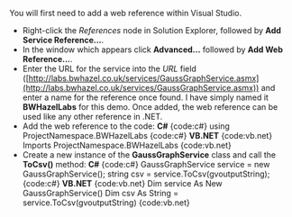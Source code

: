 You will first need to add a web reference within Visual Studio.
* Right-click the _References_ node in Solution Explorer, followed by **Add Service Reference...**.
* In the window which appears click **Advanced...** followed by **Add Web Reference...**.
* Enter the URL for the service into the _URL_ field ([http://labs.bwhazel.co.uk/services/GaussGraphService.asmx](http://labs.bwhazel.co.uk/services/GaussGraphService.asmx)) and enter a name for the reference once found. I have simply named it **BWHazelLabs** for this demo.
Once added, the web reference can be used like any other reference in .NET.
* Add the web reference to the code:
**C#**
{code:c#}
using ProjectNamespace.BWHazelLabs
{code:c#}
**VB.NET**
{code:vb.net}
Imports ProjectNamespace.BWHazelLabs
{code:vb.net}
* Create a new instance of the **GaussGraphService** class and call the **ToCsv()** method:
**C#**
{code:c#}
GaussGraphService service = new GaussGraphService();
string csv = service.ToCsv(gvoutputString);
{code:c#}
**VB.NET**
{code:vb.net}
Dim service As New GaussGraphService()
Dim csv As String = service.ToCsv(gvoutputString)
{code:vb.net}